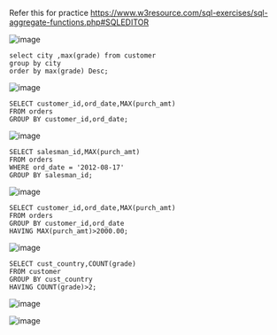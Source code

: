 Refer this for practice
https://www.w3resource.com/sql-exercises/sql-aggregate-functions.php#SQLEDITOR

![image](https://user-images.githubusercontent.com/44174633/176608163-0efdeb24-6699-43c5-bbe8-e6a646ff5a06.png)

```
select city ,max(grade) from customer 
group by city 
order by max(grade) Desc;
```

![image](https://user-images.githubusercontent.com/44174633/176608292-45568e24-f805-4ef2-9b8e-f08ceead4566.png)

```
SELECT customer_id,ord_date,MAX(purch_amt) 
FROM orders 
GROUP BY customer_id,ord_date;
```
![image](https://user-images.githubusercontent.com/44174633/176610795-e30214a0-dbe8-4768-8597-a023b4d23345.png)

```
SELECT salesman_id,MAX(purch_amt) 
FROM orders 
WHERE ord_date = '2012-08-17' 
GROUP BY salesman_id;

```

![image](https://user-images.githubusercontent.com/44174633/176612696-236ba8ab-ff2b-4fd5-a225-0a9426b17934.png)

```
SELECT customer_id,ord_date,MAX(purch_amt) 
FROM orders 
GROUP BY customer_id,ord_date 
HAVING MAX(purch_amt)>2000.00;

```
![image](https://user-images.githubusercontent.com/44174633/176613507-43d5c9a5-6d1e-4be5-a34b-b0935fde0b6c.png)

```
SELECT cust_country,COUNT(grade) 
FROM customer 
GROUP BY cust_country 
HAVING COUNT(grade)>2; 

```
![image](https://user-images.githubusercontent.com/44174633/176616967-f649683f-f47c-434c-a203-18d2f3a3207f.png)

![image](https://user-images.githubusercontent.com/44174633/176617130-7dc4e1e8-23ab-4ed4-95c1-d14d34efbe8c.png)





